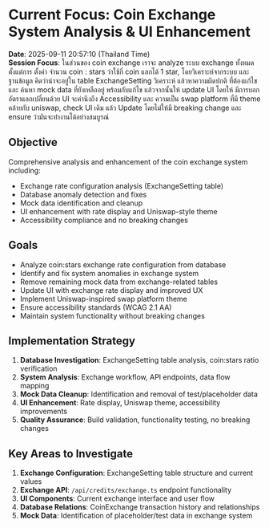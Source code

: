 # Current Focus: Coin Exchange System Analysis & UI Enhancement

**Date**: 2025-09-11 20:57:10 (Thailand Time)  
**Session Focus**: ในส่วนของ coin exchange เราจะ analyze ระบบ exchange ทั้งหมด ตั้งแต่การ ตั้งค่า จำนวน coin : stars ว่าใช้กี่ coin แลกได้ 1 star, โดยวิเคราะห์จากระบบ และ ฐานข้อมูล คิดว่าน่าจะอยู่ใน  table ExchangeSetting วิเคราะห์ แล้วหาความผิดปกติ ที่ต้องแก้ไข และ ค้นหา mock data ที่ยังเหลืออยู่ พร้อมกับแก้ไข แล้วจากนั้นให้ update UI โดยให้ มีการบอก อัตราแลกเปลี่ยนด้วย UI จะคำนึงถึง Accessibility และ ความเป็น swap platform ที่มี theme คล้ายกับ uniswap, check UI เดิม แล้ว Update โดยไม่ให้มี breaking change และ ensure ว่ามันจะทำงานได้อย่างสมบูรณ์

## Objective
Comprehensive analysis and enhancement of the coin exchange system including:
- Exchange rate configuration analysis (ExchangeSetting table)
- Database anomaly detection and fixes
- Mock data identification and cleanup
- UI enhancement with rate display and Uniswap-style theme
- Accessibility compliance and no breaking changes

## Goals
- Analyze coin:stars exchange rate configuration from database
- Identify and fix system anomalies in exchange system
- Remove remaining mock data from exchange-related tables
- Update UI with exchange rate display and improved UX
- Implement Uniswap-inspired swap platform theme
- Ensure accessibility standards (WCAG 2.1 AA)
- Maintain system functionality without breaking changes

## Implementation Strategy
1. **Database Investigation**: ExchangeSetting table analysis, coin:stars ratio verification
2. **System Analysis**: Exchange workflow, API endpoints, data flow mapping
3. **Mock Data Cleanup**: Identification and removal of test/placeholder data
4. **UI Enhancement**: Rate display, Uniswap theme, accessibility improvements
5. **Quality Assurance**: Build validation, functionality testing, no breaking changes

## Key Areas to Investigate
1. **Exchange Configuration**: ExchangeSetting table structure and current values
2. **Exchange API**: `/api/credits/exchange.ts` endpoint functionality
3. **UI Components**: Current exchange interface and user flow
4. **Database Relations**: CoinExchange transaction history and relationships
5. **Mock Data**: Identification of placeholder/test data in exchange system
